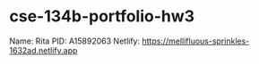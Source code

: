 # cse-134b-portfolio-hw3
Name: Rita
PID: A15892063
Netlify: https://mellifluous-sprinkles-1632ad.netlify.app